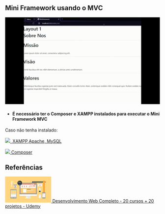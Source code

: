 ## Mini Framework usando o MVC

<img src="Imagens\miniframework_mvc.gif">

* <h4> É necessário ter o Composer e XAMPP instalados para executar o Mini Framework MVC</h4>

Caso não tenha instalado:
<br><br>
<a href="https://www.apachefriends.org/pt_br/index.html"><img src="https://upload.wikimedia.org/wikipedia/en/thumb/7/78/XAMPP_logo.svg/1200px-XAMPP_logo.svg.png" width="60px">&nbsp; XAMPP,Apache, MySQL</a>
<br/><br/>
<a href="https://getcomposer.org"><img src="http://magenteiro.com/blog/wp-content/uploads/2017/07/Logo-composer-transparent.png" width="60px">&nbsp;Composer</a>


## Referências

<a href="https://www.udemy.com/course/web-completo/?gclid=CjwKCAiA3KefBhByEiwAi2LDHHfKKucgBU7O8GOcQ7x1dILJ1HvG2bHQnmsTFhJTdZ4xr7T3nFCIKhoCcDAQAvD_BwE"><img src="Imagens/udemy_desenvolvimento_web_completo.jpeg" width="150px">&nbsp;Desenvolvimento Web Completo - 20 cursos + 20 projetos - Udemy</a>
 

 